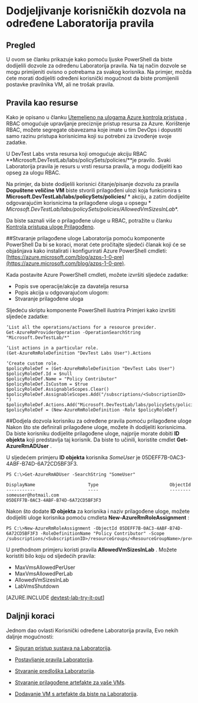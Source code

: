 <properties
    pageTitle="Dodjeljivanje korisničkih dozvola na određene Laboratorija pravila | Microsoft Azure"
    description="Upute za dodjeljivanje korisničkih dozvola na određene Laboratorija pravila u DevTest Labs na temelju potreba za svakog korisnika"
    services="devtest-lab,virtual-machines,visual-studio-online"
    documentationCenter="na"
    authors="tomarcher"
    manager="douge"
    editor=""/>

<tags
    ms.service="devtest-lab"
    ms.workload="na"
    ms.tgt_pltfrm="na"
    ms.devlang="na"
    ms.topic="article"
    ms.date="08/25/2016"
    ms.author="tarcher"/>

# <a name="grant-user-permissions-to-specific-lab-policies"></a>Dodjeljivanje korisničkih dozvola na određene Laboratorija pravila

## <a name="overview"></a>Pregled

U ovom se članku prikazuje kako pomoću ljuske PowerShell da biste dodijelili dozvole za određenu Laboratorija pravila. Na taj način dozvole se mogu primijeniti ovisno o potrebama za svakog korisnika. Na primjer, možda ćete morati dodijeliti određeni korisnički mogućnost da biste promijenili postavke pravilnika VM, ali ne trošak pravila.

## <a name="policies-as-resources"></a>Pravila kao resurse

Kako je opisano u članku [Utemeljeno na ulogama Azure kontrola pristupa](../active-directory/role-based-access-control-configure.md) , RBAC omogućuje upravljanje preciznije pristup resursa za Azure. Korištenje RBAC, možete segregate obavezama koje imate u tim DevOps i dopustiti samo razinu pristupa korisnicima koji su potrebni za izvođenje svoje zadatke.

U DevTest Labs vrsta resursa koji omogućuje akciju RBAC **Microsoft.DevTestLab/labs/policySets/policies/**je pravilo. Svaki Laboratorija pravila je resurs u vrsti resursa pravila, a mogu dodijeliti kao opseg za ulogu RBAC.

Na primjer, da biste dodijelili korisnici čitanje/pisanje dozvolu za pravila **Dopuštene veličine VM** biste stvorili prilagođeni ulozi koja funkcionira s **Microsoft.DevTestLab/labs/policySets/policies/** * akciju, a zatim dodijelite odgovarajućim korisnicima ta prilagođene uloga u opsegu * *Microsoft.DevTestLab/labs/policySets/policies/AllowedVmSizesInLab**.

Da biste saznali više o prilagođene uloge u RBAC, potražite u članku [Kontrola pristupa uloge Prilagođeno](../active-directory/role-based-access-control-custom-roles.md).

##<a name="creating-a-lab-custom-role-using-powershell"></a>Stvaranje prilagođene uloge Laboratorija pomoću komponente PowerShell
Da bi se koraci, morat ćete pročitajte sljedeći članak koji će se objašnjava kako instalirati i konfigurirati Azure PowerShell cmdleti: [https://azure.microsoft.com/blog/azps-1-0-pre](https://azure.microsoft.com/blog/azps-1-0-pre).

Kada postavite Azure PowerShell cmdleti, možete izvršiti sljedeće zadatke:

- Popis sve operacije/akcije za davatelja resursa
- Popis akcija u odgovarajućom ulogom:
- Stvaranje prilagođene uloga

Sljedeću skriptu komponente PowerShell ilustrira Primjeri kako izvršiti sljedeće zadatke:

    ‘List all the operations/actions for a resource provider.
    Get-AzureRmProviderOperation -OperationSearchString "Microsoft.DevTestLab/*"

    ‘List actions in a particular role.
    (Get-AzureRmRoleDefinition "DevTest Labs User").Actions

    ‘Create custom role.
    $policyRoleDef = (Get-AzureRmRoleDefinition "DevTest Labs User")
    $policyRoleDef.Id = $null
    $policyRoleDef.Name = "Policy Contributor"
    $policyRoleDef.IsCustom = $true
    $policyRoleDef.AssignableScopes.Clear()
    $policyRoleDef.AssignableScopes.Add("/subscriptions/<SubscriptionID> ")
    $policyRoleDef.Actions.Add("Microsoft.DevTestLab/labs/policySets/policies/*")
    $policyRoleDef = (New-AzureRmRoleDefinition -Role $policyRoleDef)

##<a name="assigning-permissions-to-a-user-for-a-specific-policy-using-custom-roles"></a>Dodjela dozvola korisniku za određene pravila pomoću prilagođene uloge
Nakon što ste definirali prilagođene uloge, možete ih dodijeliti korisnicima. Da biste korisniku dodijelite prilagođene uloge, najprije morate dobiti **ID objekta** koji predstavlja taj korisnik. Da biste to učinili, koristite cmdlet **Get-AzureRmADUser** .

U sljedećem primjeru **ID objekta** korisnika *SomeUser* je 05DEFF7B-0AC3-4ABF-B74D-6A72CD5BF3F3.

    PS C:\>Get-AzureRmADUser -SearchString "SomeUser"

    DisplayName                    Type                           ObjectId
    -----------                    ----                           --------
    someuser@hotmail.com                                          05DEFF7B-0AC3-4ABF-B74D-6A72CD5BF3F3

Nakon što dodate **ID objekta** za korisnika i naziv prilagođene uloge, možete dodijeliti uloge korisnika pomoću cmdleta **New-AzureRmRoleAssignment** :

    PS C:\>New-AzureRmRoleAssignment -ObjectId 05DEFF7B-0AC3-4ABF-B74D-6A72CD5BF3F3 -RoleDefinitionName "Policy Contributor" -Scope /subscriptions/<SubscriptionID>/resourceGroups/<ResourceGroupName>/providers/Microsoft.DevTestLab/labs/<LabName>/policySets/policies/AllowedVmSizesInLab

U prethodnom primjeru koristi pravila **AllowedVmSizesInLab** . Možete koristiti bilo koju od sljedećih pravila:

- MaxVmsAllowedPerUser
- MaxVmsAllowedPerLab
- AllowedVmSizesInLab
- LabVmsShutdown

[AZURE.INCLUDE [devtest-lab-try-it-out](../../includes/devtest-lab-try-it-out.md)]

## <a name="next-steps"></a>Daljnji koraci

Jednom dao ovlasti Korisnički određene Laboratorija pravila, Evo nekih daljnje mogućnosti:

- [Siguran pristup sustava na Laboratorija](devtest-lab-add-devtest-user.md).

- [Postavljanje pravila Laboratorija](devtest-lab-set-lab-policy.md).

- [Stvaranje predloška Laboratorija](devtest-lab-create-template.md).

- [Stvaranje prilagođene artefakte za vaše VMs](devtest-lab-artifact-author.md).

- [Dodavanje VM s artefakte da biste na Laboratorija](devtest-lab-add-vm-with-artifacts.md).
